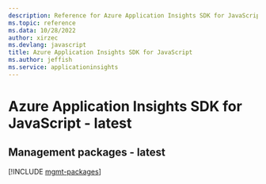 ```yaml
---
description: Reference for Azure Application Insights SDK for JavaScript
ms.topic: reference
ms.data: 10/28/2022
author: xirzec
ms.devlang: javascript
title: Azure Application Insights SDK for JavaScript
ms.author: jeffish
ms.service: applicationinsights
---
```

# Azure Application Insights SDK for JavaScript - latest

## Management packages - latest
[!INCLUDE [mgmt-packages](application-insights-mgmt-index.md)]